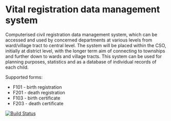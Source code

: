 Vital registration data management system
=========================================

Computerised civil registration data management system, which can be accessed and used by concerned departments
at various levels from ward/village tract to central level. The system will be placed within the CSO,
initially at district level, with the longer term aim of connecting to townships and further down to wards
and village tracts. This system can be used for planning purposes, statistics
and as a database of individual records of each child.

Supported forms:
* F101 - birth registration
* F201 - death registration
* F103 - birth certificate
* F203 - death certificate
 
[![Build Status](http://ci.kostik.net/buildStatus/icon?job=BRDB)](http://ci.kostik.net/job/BRDB)
